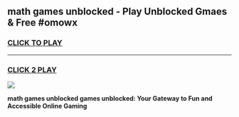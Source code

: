 
## math games unblocked - Play Unblocked Gmaes & Free #omowx
<h3>
<a href="https://premium.freeplayer.one?title=math_games_unblocked&ref=03M">CLICK TO PLAY</a></h3>
<hr>

<h3>
<a href="https://premium.freeplayer.one?title=math_games_unblocked&ref=03M">CLICK 2 PLAY</a>
  
</h3>

<a href="https://premium.freeplayer.one?title=math_games_unblocked&ref=03M"><img src="https://clearcache.store/games.png"></a>


**math games unblocked games unblocked: Your Gateway to Fun and Accessible Online Gaming**
